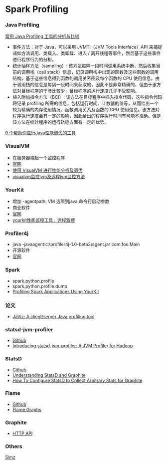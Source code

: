 # Spark Profiling

### Java Profiling

[常用 Java Profiling 工具的分析与比较](http://www.ibm.com/developerworks/cn/java/j-lo-profiling/)

- 事件方法：对于 Java，可以采用 JVMTI（JVM Tools Interface）API 来捕捉诸如方法调用、类载入、类卸载、进入 / 离开线程等事件，然后基于这些事件进行程序行为的分析。
- 统计抽样方法（sampling）: 该方法每隔一段时间调用系统中断，然后收集当前的调用栈（call stack）信息，记录调用栈中出现的函数及这些函数的调用结构，基于这些信息得到函数的调用关系图及每个函数的 CPU 使用信息。由于调用栈的信息是每隔一段时间来获取的，因此不是非常精确的，但由于该方法对目标程序的干涉比较少，目标程序的运行速度几乎不受影响。
- 植入附加指令方法（BCI）: 该方法在目标程序中插入指令代码，这些指令代码将记录 profiling 所需的信息，包括运行时间、计数器的值等，从而给出一个较为精确的内存使用情况、函数调用关系及函数的 CPU 使用信息。该方法对程序执行速度会有一定的影响，因此给出的程序执行时间有可能不准确。但是该方法在统计程序的运行轨迹方面有一定的优势。

[9 个帮助你进行Java性能调优的工具](http://www.open-open.com/news/view/1ec20f6)

### VisualVM 
- 在服务器端起一个监控程序
- [官网](http://visualvm.java.net/)
- [使用 VisualVM 进行性能分析及调优](http://www.ibm.com/developerworks/cn/java/j-lo-visualvm/)
- [visualvm监控jvm及远程jvm监控方法](http://www.blogjava.net/titanaly/archive/2012/03/20/372318.html)

### YourKit 
- 增加 -agentpath:<full agent library path> VM 选项到java 命令行启动参数
- 商业软件
- [官网](https://www.yourkit.com/overview/)
- [yourkit性能监控工具，远程监控](http://zhwj184.iteye.com/blog/764575)

### Profiler4j 
- java -javaagent:c:\profiler4j-1.0-beta2\agent.jar com.foo.Main
- 开源软件
- [官网](http://profiler4j.sourceforge.net/)

### Spark
- spark.python.profile
- spark.python.profile.dump
- [Profiling Spark Applications Using YourKit](https://cwiki.apache.org/confluence/display/SPARK/Profiling+Spark+Applications+Using+YourKit)

### 论文
- [JaViz: A client/server Java profiling tool](http://ieeexplore.ieee.org/xpl/login.jsp?tp=&arnumber=5387066&url=http%3A%2F%2Fieeexplore.ieee.org%2Fxpls%2Fabs_all.jsp%3Farnumber%3D5387066)


### statsd-jvm-profiler
- [Github](https://github.com/etsy/statsd-jvm-profiler)
- [Introducing statsd-jvm-profiler: A JVM Profiler for Hadoop](https://codeascraft.com/2015/01/14/introducing-statsd-jvm-profiler-a-jvm-profiler-for-hadoop/)

### StatsD
- [Github](https://github.com/etsy/statsd)
- [Understanding StatsD and Graphite](https://blog.pkhamre.com/understanding-statsd-and-graphite/)
- [How To Configure StatsD to Collect Arbitrary Stats for Graphite](https://www.digitalocean.com/community/tutorials/how-to-configure-statsd-to-collect-arbitrary-stats-for-graphite-on-ubuntu-14-04)

### Flame
- [Github](https://github.com/brendangregg/FlameGraph)
- [Flame Graphs](http://www.brendangregg.com/flamegraphs.html)

### Graphite
- [HTTP API](https://github.com/brutasse/graphite-api/blob/master/docs/api.rst)


### Others
[Simz](http://www.autoletics.com/)


